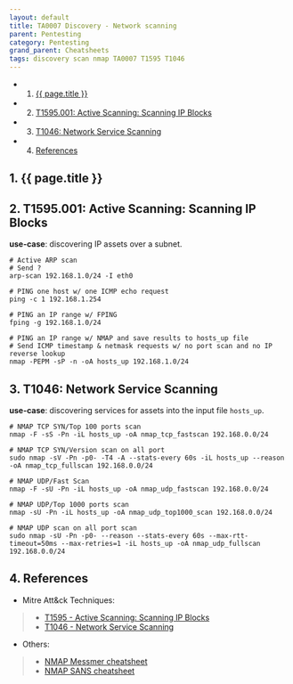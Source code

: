 ```yaml
---
layout: default
title: TA0007 Discovery - Network scanning
parent: Pentesting
category: Pentesting
grand_parent: Cheatsheets
tags: discovery scan nmap TA0007 T1595 T1046
---
```


<!-- vscode-markdown-toc -->
* 1. [{{ page.title }}](#page.title)
* 2. [T1595.001: Active Scanning: Scanning IP Blocks](#T1595.001:ActiveScanning:ScanningIPBlocks)
* 3. [T1046: Network Service Scanning](#T1046:NetworkServiceScanning)
* 4. [References](#References)

<!-- vscode-markdown-toc-config
	numbering=true
	autoSave=true
	/vscode-markdown-toc-config -->
<!-- /vscode-markdown-toc -->
##  1. <a name='page.title'></a>{{ page.title }}

##  2. <a name='T1595.001:ActiveScanning:ScanningIPBlocks'></a>T1595.001: Active Scanning: Scanning IP Blocks

**use-case**: discovering IP assets over a subnet.
```
# Active ARP scan
# Send ?
arp-scan 192.168.1.0/24 -I eth0

# PING one host w/ one ICMP echo request
ping -c 1 192.168.1.254    

# PING an IP range w/ FPING
fping -g 192.168.1.0/24

# PING an IP range w/ NMAP and save results to hosts_up file
# Send ICMP timestamp & netmask requests w/ no port scan and no IP reverse lookup 
nmap -PEPM -sP -n -oA hosts_up 192.168.1.0/24 
```

##  3. <a name='T1046:NetworkServiceScanning'></a>T1046: Network Service Scanning

**use-case**: discovering services for assets into the input file ```hosts_up```.
```
# NMAP TCP SYN/Top 100 ports scan
nmap -F -sS -Pn -iL hosts_up -oA nmap_tcp_fastscan 192.168.0.0/24

# NMAP TCP SYN/Version scan on all port
sudo nmap -sV -Pn -p0- -T4 -A --stats-every 60s -iL hosts_up --reason -oA nmap_tcp_fullscan 192.168.0.0/24

# NMAP UDP/Fast Scan
nmap -F -sU -Pn -iL hosts_up -oA nmap_udp_fastscan 192.168.0.0/24

# NMAP UDP/Top 1000 ports scan
nmap -sU -Pn -iL hosts_up -oA nmap_udp_top1000_scan 192.168.0.0/24

# NMAP UDP scan on all port scan
sudo nmap -sU -Pn -p0- --reason --stats-every 60s --max-rtt-timeout=50ms --max-retries=1 -iL hosts_up -oA nmap_udp_fullscan 192.168.0.0/24
```

##  4. <a name='References'></a>References

- Mitre Att&ck Techniques: 
> * [T1595 - Active Scanning: Scanning IP Blocks](https://attack.mitre.org/techniques/T1595/001/)
> * [T1046 - Network Service Scanning](https://attack.mitre.org/techniques/T1046/)

- Others:
> * [NMAP Messmer cheatsheet](https://jmvwork.xyz/docs/purple/TA0007/discovery_network_nmap_cheatsheet_messer.pdf)
> * [NMAP SANS cheatsheet](https://jmvwork.xyz/docs/purple/TA0007/discovery_network_nmap_cheatsheet_sans.pdf)

